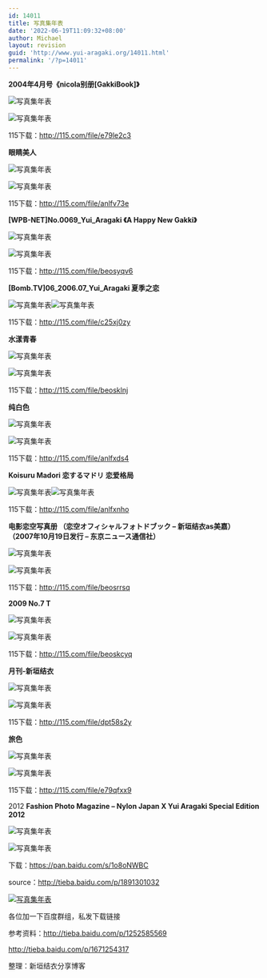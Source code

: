 ```yaml
---
id: 14011
title: 写真集年表
date: '2022-06-19T11:09:32+08:00'
author: Michael
layout: revision
guid: 'http://www.yui-aragaki.org/14011.html'
permalink: '/?p=14011'
---
```


**2004年4月号《nicola别册\[GakkiBook\]》**

<span class="text-img-holder">![写真集年表](http://www.yui-aragaki.org/wp-content/uploads/img/B4BB6AD689F6F997AF4A5B0ACE5E7EFD_B500_900_500_691.jpeg)</span>

<span class="text-img-holder">![写真集年表](http://www.yui-aragaki.org/wp-content/uploads/img/FD49B01BD1781B1015092FE6EAE0D141_B500_900_500_691.jpeg)</span>

115下载：<http://115.com/file/e79le2c3>

**眼睛美人**

<span class="text-img-holder">![写真集年表](http://www.yui-aragaki.org/wp-content/uploads/img/EE8AE8A30D090BADE7877F2DC334C870_B500_900_500_709.jpeg)</span>

<span class="text-img-holder">![写真集年表](http://www.yui-aragaki.org/wp-content/uploads/img/BBC5DF71DF66770F56690B5B42858C72_B500_900_500_709.jpeg)</span>

115下载：<http://115.com/file/anlfv73e>

**\[WPB-NET\]No.0069\_Yui\_Aragaki 《A Happy New Gakki》**

<span class="text-img-holder">![写真集年表](http://www.yui-aragaki.org/wp-content/uploads/img/1A0F2E0475E3CF1D30D7B06BBDA1A6B0_B500_900_500_375.jpeg)</span>

<span class="text-img-holder">![写真集年表](http://www.yui-aragaki.org/wp-content/uploads/img/BD68E4B1379C4165FBCA75C7BCFA8351_B500_900_500_679.jpeg)</span>

115下载：<http://115.com/file/beosyqv6>

**\[Bomb.TV\]06\_2006.07\_Yui\_Aragaki 夏季之恋**

<span class="text-img-holder">![写真集年表](http://www.yui-aragaki.org/wp-content/uploads/img/E2D999C139AD73BBAE25B064355EE192_B500_900_300_300.jpeg)</span><span class="text-img-holder">![写真集年表](http://www.yui-aragaki.org/wp-content/uploads/img/24B80D9735D4F01244A92D9687834611_B500_900_500_679.jpeg)</span>

115下载：<http://115.com/file/c25xj0zy>

**水漾青春**

<span class="text-img-holder">![写真集年表](http://www.yui-aragaki.org/wp-content/uploads/img/512071701E2F9B08F3F431C26ED58A6A_B500_900_500_627.jpeg)</span>

<span class="text-img-holder">![写真集年表](http://www.yui-aragaki.org/wp-content/uploads/img/3A3B7B18C2993056ABFCD93B4A47FA79_B500_900_500_640.jpeg)</span>

115下载：<http://115.com/file/beosklnj>

**纯白色**

<span class="text-img-holder">![写真集年表](http://www.yui-aragaki.org/wp-content/uploads/img/1A9C3CB555F169616A9AD77F2C9D7CBD_B500_900_500_605.jpeg)</span>

<span class="text-img-holder">![写真集年表](http://www.yui-aragaki.org/wp-content/uploads/img/7378BEFFA3A652643CD60FF47F8AF126_B500_900_500_352.jpeg)</span>

115下载：<http://115.com/file/anlfxds4>

**Koisuru Madori 恋するマドリ 恋爱格局**

<span class="text-img-holder">![写真集年表](http://www.yui-aragaki.org/wp-content/uploads/img/8624030783338FE945E168B66E2E6044_B500_900_500_699.jpeg)</span><span class="text-img-holder">![写真集年表](http://www.yui-aragaki.org/wp-content/uploads/img/4EE451ED096A7923F73EAAE9B621FE03_B500_900_500_699.jpeg)</span>

115下载：<http://115.com/file/anlfxnho>

**电影恋空写真册 （恋空オフィシャルフォトドブック – 新垣结衣as美嘉） （2007年10月19日发行 – 东京ニュース通信社）**

<span class="text-img-holder">![写真集年表](http://www.yui-aragaki.org/wp-content/uploads/img/5B78E3FFD5EB7B0C834E4CC56DF86759_B500_900_500_652.jpeg)</span>

<span class="text-img-holder">![写真集年表](http://www.yui-aragaki.org/wp-content/uploads/img/D19D45D004E8074053C74B32CA52245D_B500_900_500_693.jpeg)</span>

115下载：<http://115.com/file/beosrrsq>

**2009 No.7 T**

<span class="text-img-holder">![写真集年表](http://www.yui-aragaki.org/wp-content/uploads/img/9CE1531472FF1DDF355408CB6EEE5421_B500_900_500_663.jpeg)</span>

<span class="text-img-holder">![写真集年表](http://www.yui-aragaki.org/wp-content/uploads/img/330D9706ED59DEC09FCB1841D3B8D95C_B500_900_500_684.jpeg)</span>

115下载：<http://115.com/file/beoskcyq>

**月刊-新垣结衣**

<span class="text-img-holder">![写真集年表](http://www.yui-aragaki.org/wp-content/uploads/img/F2FA7A1A9BEA15CC387E935BE83BDB4A_B500_900_500_711.jpeg)</span>

<span class="text-img-holder">![写真集年表](http://www.yui-aragaki.org/wp-content/uploads/img/78D86D674B83D58E9716F371046F0328_B500_900_500_711.jpeg)</span>

115下载：<http://115.com/file/dpt58s2y>

**旅色**

<span class="text-img-holder">![写真集年表](http://www.yui-aragaki.org/wp-content/uploads/img/6595FAD96A1FB6BAD7581EA0DCBE180C_B500_900_424_598.jpeg)</span>

<span class="text-img-holder">![写真集年表](http://www.yui-aragaki.org/wp-content/uploads/img/086704218131ACCE0509B701C9F40DF8_B500_900_500_353.jpeg)</span>

115下载：<http://115.com/file/e79qfxx9>

2012  **Fashion Photo Magazine – Nylon Japan X Yui Aragaki Special Edition 2012**

<span class="text-img-holder">![写真集年表](http://www.yui-aragaki.org/wp-content/uploads/img/857522938750666BBB87B1E146045602_B500_900_500_626.jpeg)</span>

<span class="text-img-holder">![写真集年表](http://www.yui-aragaki.org/wp-content/uploads/img/E3DAFF1396FACDB2A948DFD761D55C96_B500_900_500_649.jpeg)</span>

下载：<https://pan.baidu.com/s/1o8oNWBC>

source：<http://tieba.baidu.com/p/1891301032>

[![写真集年表](http://www.yui-aragaki.org/wp-content/uploads/2014/04/qrcode-1.png)](http://www.yui-aragaki.org/wp-content/uploads/2014/04/qrcode-1.png)

各位加一下百度群组，私发下载链接

参考资料：<http://tieba.baidu.com/p/1252585569>

<http://tieba.baidu.com/p/1671254317>

整理：新垣结衣分享博客

<audio controls="controls" style="display: none;"></audio>

<audio controls="controls" style="display: none;"></audio>

<audio controls="controls" style="display: none;"></audio>

<audio controls="controls" style="display: none;"></audio>

<audio controls="controls" style="display: none;"></audio>